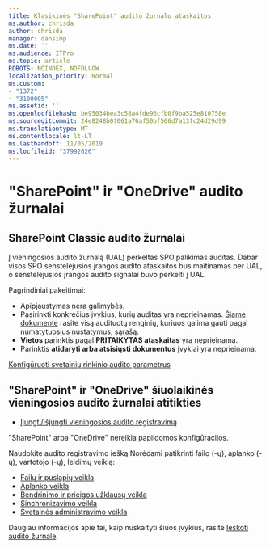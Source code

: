 ```yaml
---
title: Klasikinės "SharePoint" audito žurnalo ataskaitos
ms.author: chrisda
author: chrisda
manager: dansimp
ms.date: ''
ms.audience: ITPro
ms.topic: article
ROBOTS: NOINDEX, NOFOLLOW
localization_priority: Normal
ms.custom:
- "1372"
- "3100005"
ms.assetid: ''
ms.openlocfilehash: be95034bea3c58a4fde96cfb0f9ba525e810758e
ms.sourcegitcommit: 24e8248b0f061a76af50bf566d7a13fc24d29d99
ms.translationtype: MT
ms.contentlocale: lt-LT
ms.lasthandoff: 11/05/2019
ms.locfileid: "37992626"
---
```

# <a name="sharepoint-and-onedrive-audit-logs"></a>"SharePoint" ir "OneDrive" audito žurnalai

## <a name="sharepoint-classic-audit-logs"></a>SharePoint Classic audito žurnalai

Į vieningosios audito žurnalą (UAL) perkeltas SPO palikimas auditas. Dabar visos SPO senstelėjusios įrangos audito ataskaitos bus maitinamas per UAL, o senstelėjusios įrangos audito signalai buvo perkelti į UAL.

Pagrindiniai pakeitimai:

* Apipjaustymas nėra galimybės.
* Pasirinkti konkrečius įvykius, kurių auditas yra neprieinamas. [Šiame dokumente](https://docs.microsoft.com/office365/securitycompliance/search-the-audit-log-in-security-and-compliance) rasite visą audituotų renginių, kuriuos galima gauti pagal numatytuosius nustatymus, sąrašą.
* **Vietos** parinktis pagal **PRITAIKYTAS ataskaitas** yra neprieinama.
* Parinktis **atidaryti arba atsisiųsti dokumentus** įvykiai yra neprieinama.

[Konfigūruoti svetainių rinkinio audito parametrus](https://support.office.com/article/Configure-audit-settings-for-a-site-collection-A9920C97-38C0-44F2-8BCB-4CF1E2AE22D2)

## <a name="sharepoint-and-onedrive-modern-unified-audit-logs-from-compliance"></a>"SharePoint" ir "OneDrive" šiuolaikinės vieningosios audito žurnalai atitikties

* [Įjungti/išjungti vieningosios audito registravimą](https://docs.microsoft.com/office365/securitycompliance/turn-audit-log-search-on-or-off) 

"SharePoint" arba "OneDrive" nereikia papildomos konfigūracijos.

Naudokite audito registravimo iešką Norėdami patikrinti failo (-ų), aplanko (-ų), vartotojo (-ų), leidimų veiklą:

* [Failų ir puslapių veikla](https://docs.microsoft.com/office365/securitycompliance/search-the-audit-log-in-security-and-compliance)
* [Aplanko veikla](https://docs.microsoft.com/office365/securitycompliance/search-the-audit-log-in-security-and-compliance#folder-activities)
* [Bendrinimo ir prieigos užklausų veikla](https://docs.microsoft.com/office365/securitycompliance/search-the-audit-log-in-security-and-compliance#sharing-and-access-request-activities)
* [Sinchronizavimo veikla](https://docs.microsoft.com/office365/securitycompliance/search-the-audit-log-in-security-and-compliance#synchronization-activities)
* [Svetainės administravimo veikla](https://docs.microsoft.com/office365/securitycompliance/search-the-audit-log-in-security-and-compliance#site-administration-activities)

Daugiau informacijos apie tai, kaip nuskaityti šiuos įvykius, rasite [Ieškoti audito žurnale](https://docs.microsoft.com/office365/securitycompliance/search-the-audit-log-in-security-and-compliance#search-the-audit-log).
